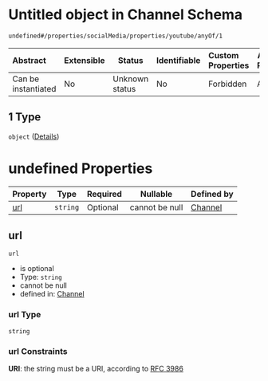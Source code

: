 # Untitled object in Channel Schema

```txt
undefined#/properties/socialMedia/properties/youtube/anyOf/1
```




| Abstract            | Extensible | Status         | Identifiable | Custom Properties | Additional Properties | Access Restrictions | Defined In                                                                 |
| :------------------ | ---------- | -------------- | ------------ | :---------------- | --------------------- | ------------------- | -------------------------------------------------------------------------- |
| Can be instantiated | No         | Unknown status | No           | Forbidden         | Allowed               | none                | [channel.schema.json\*](../out/channel.schema.json "open original schema") |

## 1 Type

`object` ([Details](channel-properties-socialmedia-properties-youtube-anyof-1.md))

# undefined Properties

| Property    | Type     | Required | Nullable       | Defined by                                                                                                                                                           |
| :---------- | -------- | -------- | -------------- | :------------------------------------------------------------------------------------------------------------------------------------------------------------------- |
| [url](#url) | `string` | Optional | cannot be null | [Channel](channel-properties-socialmedia-properties-youtube-anyof-1-properties-url.md "undefined#/properties/socialMedia/properties/youtube/anyOf/1/properties/url") |

## url




`url`

-   is optional
-   Type: `string`
-   cannot be null
-   defined in: [Channel](channel-properties-socialmedia-properties-youtube-anyof-1-properties-url.md "undefined#/properties/socialMedia/properties/youtube/anyOf/1/properties/url")

### url Type

`string`

### url Constraints

**URI**: the string must be a URI, according to [RFC 3986](https://tools.ietf.org/html/rfc3986 "check the specification")
